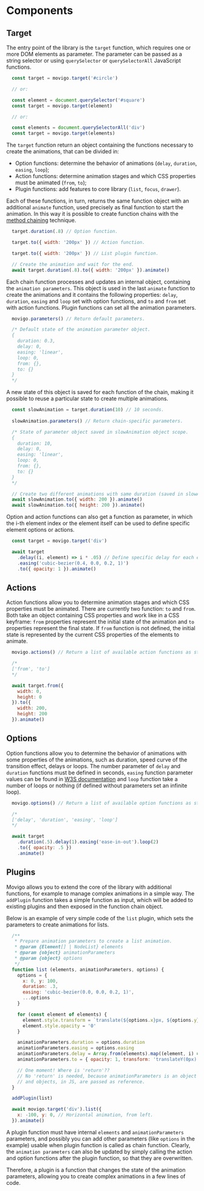 # Components 

## Target

The entry point of the library is the `target` function, which requires one or more DOM elements as parameter. The parameter can be passed as a string selector or using `querySelector` or `querySelectorAll` JavaScript functions.

```js
  const target = movigo.target('#circle')

  // or:

  const element = document.querySelector('#square')
  const target = movigo.target(element)

  // or:

  const elements = document.querySelectorAll('div')
  const target = movigo.target(elements)
```

The `target` function return an object containing the functions necessary to create the animations,
that can be divided in:

* Option functions:  determine the behavior of animations (`delay`, `duration`, `easing`, `loop`);
* Action functions: determine animation stages and which CSS properties must be animated (`from`, `to`);
* Plugin functions: add features to core library (`list`, `focus`, `drawer`).

Each of these functions, in turn, returns the same function object with an additional
`animate` function, used precisely as final function to start the animation.
In this way it is possible to create function chains with the
[method chaining](https://en.wikipedia.org/wiki/Method_chaining) technique.

```js
  target.duration(.8) // Option function.

  target.to({ width: '200px' }) // Action function.

  target.to({ width: '200px' }) // List plugin function.

  // Create the animation and wait for the end.
  await target.duration(.8).to({ width: '200px' }).animate()
```

Each chain function processes and updates an internal object, containing the `animation parameters`. This object is used in the last `animate` function to create the animations and it contains the following properties: `delay`, `duration`, `easing` and `loop` set with option functions, and `to` and `from` set with action functions. Plugin functions can set all the animation parameters.

```js
  movigo.parameters() // Return default parameters.

  /* Default state of the animation parameter object.
  {
    duration: 0.3,
    delay: 0,
    easing: 'linear',
    loop: 0,
    from: {},
    to: {}
  }
  */
```

A new state of this object is saved for each function of the chain, making it
possible to reuse a particular state to create multiple animations.

```js
  const slowAnimation = target.duration(10) // 10 seconds.
    
  slowAnimation.parameters() // Return chain-specific parameters.

  /* State of parameter object saved in slowAnimation object scope.
  {
    duration: 10,
    delay: 0,
    easing: 'linear',
    loop: 0,
    from: {},
    to: {}
  }
  */

  // Create two different animations with same duration (saved in slowAnimation object scope).
  await slowAnimation.to({ width: 200 }).animate()
  await slowAnimation.to({ height: 200 }).animate()
```

Option and action functions can also get a function as parameter, in which the i-th element index or the element itself can be used to define specific element options or actions.

```js
  const target = movigo.target('div')

  await target
    .delay((i, element) => i * .05) // Define specific delay for each element. 
    .easing('cubic-bezier(0.4, 0.0, 0.2, 1)')
    .to({ opacity: 1 }).animate()
```

## Actions

Action functions allow you to determine animation stages and which CSS properties must be animated. There are currently two function: `to` and `from`. Both take an object containing CSS properties and work like in a CSS keyframe: `from` properties represent the initial state of the animation and `to` properties represent the final state. If `from` function is not defined, the initial state is represented by the current CSS properties of the elements to animate.

```js
  movigo.actions() // Return a list of available action functions as strings.

  /*
  ['from', 'to']
  */

  await target.from({
    width: 0,
    height: 0
  }).to({
    width: 200,
    height: 200
  }).animate()
```

## Options

Option functions allow you to determine the behavior of animations with some properties of the animations, such as duration, speed curve of the transition effect, delays or loops. The number parameter of `delay` and `duration` functions must be defined in seconds, `easing` function parameter values can be found in [W3S documentation](https://www.w3schools.com/CSSref/css3_pr_animation-timing-function.asp) and `loop` function take a number of loops or nothing (if defined without parameters set an infinite loop).

```js
  movigo.options() // Return a list of available option functions as strings.

  /*
  ['delay', 'duration', 'easing', 'loop']
  */

  await target
    .duration(.5).delay(1).easing('ease-in-out').loop(2)
    .to({ opacity: .5 })
    .animate()
```

## Plugins

Movigo allows you to extend the core of the library with additional functions, for example to manage complex animations in a simple way. The `addPlugin` function takes a simple function as input, which will be added to existing plugins and then exposed in the function chain object.

Below is an example of very simple code of the `list` plugin, which sets the parameters to create animations for lists.

```js
  /**
   * Prepare animation parameters to create a list animation.
   * @param {Element[] | NodeList} elements
   * @param {object} animationParameters
   * @param {object} options
   */
  function list (elements, animationParameters, options) {
    options = {
      x: 0, y: 100,
      duration: .3,
      easing: 'cubic-bezier(0.0, 0.0, 0.2, 1)',
      ...options
    }

    for (const element of elements) {
      element.style.transform = `translate(${options.x}px, ${options.y}px)`
      element.style.opacity = '0'
    }

    animationParameters.duration = options.duration
    animationParameters.easing = options.easing
    animationParameters.delay = Array.from(elements).map((element, i) => i * options.duration / 3)
    animationParameters.to = { opacity: 1, transform: 'translateY(0px)' }

    // One moment! Where is 'return'??
    // No 'return' is needed, because animationParameters is an object
    // and objects, in JS, are passed as reference.
  }

  addPlugin(list)

  await movigo.target('div').list({
    x: -100, y: 0, // Horizontal animation, from left.
  }).animate()
```

A plugin function must have internal `elements` and `animationParameters` parameters, and possibly you can add other parameters (like `options` in the example) usable when plugin function is called as chain function. Clearly, the `animation parameters` can also be updated by simply calling the action and option functions after the plugin function, so that they are overwritten.

Therefore, a plugin is a function that changes the state of the animation parameters, allowing you to create complex animations in a few lines of code.
